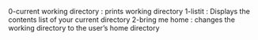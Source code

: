 0-current working directory : prints working directory
1-listit : Displays the contents list of your current directory
2-bring me home : changes the working directory to the user’s home directory
